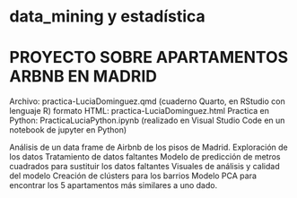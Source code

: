 # data_mining y estadística
# PROYECTO SOBRE APARTAMENTOS ARBNB EN MADRID
Archivo: practica-LuciaDominguez.qmd (cuaderno Quarto, en RStudio con lenguaje R)
formato HTML: practica-LuciaDominguez.html
Practica en Python: PracticaLuciaPython.ipynb (realizado en Visual Studio Code en un notebook de jupyter en Python)

Análisis de un data frame de Airbnb de los pisos de Madrid.
Exploración de los datos
Tratamiento de datos faltantes
Modelo de predicción de metros cuadrados para sustituir los datos faltantes
Visuales de análisis y calidad del modelo
Creación de clústers para los barrios
Modelo PCA para encontrar los 5 apartamentos más similares a uno dado. 
